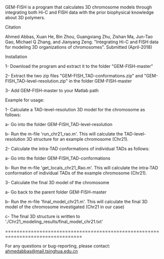 GEM-FISH is a program that calculates 3D chromosome models through integrating both Hi-C and FISH data with the prior biophysical knowledge about 3D polymers.

Citation

Ahmed Abbas, Xuan He, Bin Zhou, Guangxiang Zhu, Zishan Ma, Jun-Tao Gao, Michael Q Zhang, and Jianyang Zeng. "Integrating Hi-C and FISH data for modeling 3D organizations of chromosomes". Submitted (April-2018)

Installation

1- Download the program and extract it to the folder "GEM-FISH-master" 

2- Extract the two zip files "GEM-FISH_TAD-conformations.zip" and "GEM-FISH_TAD-level-resolution.zip" in the folder GEM-FISH-master 

3- Add GEM-FISH-master to your Matlab path

Example for usage:

1- Calculate a TAD-level-resolution 3D model for the chromosome as follows:

a- Go into the folder GEM-FISH_TAD-level-resolution
    
b- Run the m-file 'run_chr21_rao.m'. This will calculate the TAD-level-resolution 3D structure for an example chromosome (Chr21).

2- Calculate the intra-TAD conformations of individual TADs as follows:

a- Go into the folder GEM-FISH_TAD-conformations
    
b- Run the m-file 'get_locals_chr21_Rao.m'. This will calculate the intra-TAD conformation of individual TADs of the example chromosome (Chr21).

3- Calculate the final 3D model of the chromosome

a- Go back to the parent folder GEM-FISH-master
    
b- Run the m-file 'final_model_chr21.m'. This will calculate the final 3D model of the chromosome investigated (Chr21 in our case)
    
c- The final 3D structure is written to './Chr21_modeling_results/final_model_chr21.txt'

=================================================================================

For any questions or bug-reporting, please contact: ahmedabbas@mail.tsinghua.edu.cn
